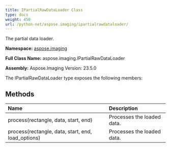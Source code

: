 ```yaml
---
title: IPartialRawDataLoader Class
type: docs
weight: 450
url: /python-net/aspose.imaging/ipartialrawdataloader/
---
```


The partial data loader.

**Namespace:** [aspose.imaging](/imaging/python-net/aspose.imaging/)

**Full Class Name:** aspose.imaging.IPartialRawDataLoader

**Assembly:**  Aspose.Imaging Version: 23.5.0

The IPartialRawDataLoader type exposes the following members:
## **Methods**
|**Name**|**Description**|
| :- | :- |
|process(rectangle, data, start, end)|Processes the loaded data.|
|process(rectangle, data, start, end, load_options)|Processes the loaded data.|
